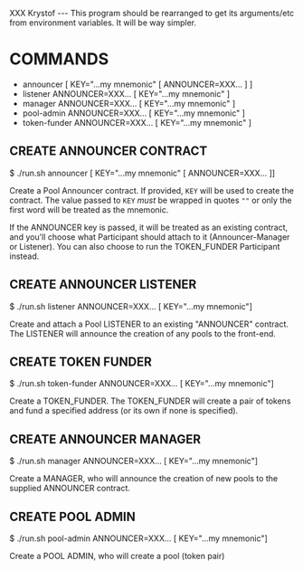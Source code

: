 XXX Krystof --- This program should be rearranged to get its arguments/etc from
environment variables. It will be way simpler.

# COMMANDS
+ announcer [ KEY="...my mnemonic" [ ANNOUNCER=XXX... ] ]
+ listener ANNOUNCER=XXX... [ KEY="...my mnemonic" ]
+ manager ANNOUNCER=XXX... [ KEY="...my mnemonic" ]
+ pool-admin ANNOUNCER=XXX... [ KEY="...my mnemonic" ]
+ token-funder ANNOUNCER=XXX... [ KEY="...my mnemonic" ]

## CREATE ANNOUNCER CONTRACT

$ ./run.sh announcer [ KEY="...my mnemonic" [ ANNOUNCER=XXX... ]]

Create a Pool Announcer contract. If provided, `KEY` will be used to
create the contract. The value passed to `KEY` *must* be wrapped in
quotes `""` or only the first word will be treated as the mnemonic.

If the ANNOUNCER key is passed, it will be treated as an existing
contract, and you'll choose what Participant should attach to it
(Announcer-Manager or Listener). You can also choose to run the
TOKEN_FUNDER Participant instead.

## CREATE ANNOUNCER LISTENER

$ ./run.sh listener ANNOUNCER=XXX... [ KEY="...my mnemonic"]

Create and attach a Pool LISTENER to an existing "ANNOUNCER" contract. The
LISTENER will announce the creation of any pools to the front-end.

## CREATE TOKEN FUNDER

$ ./run.sh token-funder ANNOUNCER=XXX... [ KEY="...my mnemonic"]

Create a TOKEN_FUNDER. The TOKEN_FUNDER will create a pair of tokens and fund
a specified address (or its own if none is specified).

## CREATE ANNOUNCER MANAGER

$ ./run.sh manager ANNOUNCER=XXX... [ KEY="...my mnemonic"]

Create a MANAGER, who will announce the creation of new pools to the supplied
ANNOUNCER contract.

## CREATE POOL ADMIN

$ ./run.sh pool-admin ANNOUNCER=XXX... [ KEY="...my mnemonic"]

Create a POOL ADMIN, who will create a pool (token pair)

